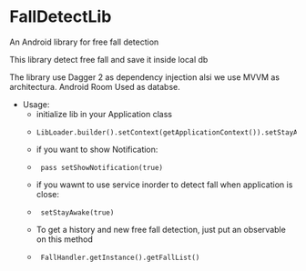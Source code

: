 # FallDetectLib
An Android library for free fall detection

This library detect free fall and save it inside local db
        
The library use Dagger 2 as dependency injection alsi we use MVVM  as architectura.
Android Room Used as databse.

* Usage:
  * initialize lib in your Application class
  *     LibLoader.builder().setContext(getApplicationContext()).setStayAwake(true).setShowNotification(true).build();
  * if you want to show Notification:
  *      pass setShowNotification(true)
  * if you wawnt to use service inorder to detect fall when application is close:
  *      setStayAwake(true)
  * To get a history and new free fall detection, just put an observable on this method
  *      FallHandler.getInstance().getFallList()
          
        
